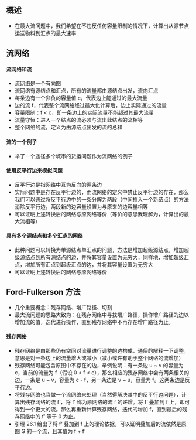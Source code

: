## 概述
* 在最大流问题中，我们希望在不违反任何容量限制的情况下，计算出从源节点运送物料到汇点的最大速率

## 流网络

#### 流网络和流
* 流网络是一个有向图
* 流网络有源结点和汇点，所有的流量都由源结点出发，流向汇点
* 每条边有一个非负的容量值 c，代表边上能通过的最大流量
* 边的流 f，代表整个流网络经过最大化计算后，边上实际通过的流量
* 容量限制：f < c，即一条边上的实际流量不能超过其最大流量
* 流量守恒：进入一个结点的流必须与流出此结点的流相等
* 整个网络的流，定义为由源结点出发的流的总和

#### 流的一个例子
* 举了一个途径多个城市的货运问题作为流网络的例子

#### 使用反平行边来模拟问题
* 反平行边是指网络中互为反向的两条边
* 实际问题中是存在反平行边的，而流网络的定义中禁止反平行边的存在，那么我们可以通过将反平行边中的一条分解为两段（中间插入一个新结点）的方法消除反平行边，两段新的边容量设置为与原来的边容量相等
* 可以证明上述转换后的网络与原网络等价（等价的意思我理解为，计算出的最大流相等）

#### 具有多个源结点和多个汇点的网络
* 此种问题可以转换为单源结点单汇点的问题，方法是增加超级源结点，增加超级源结点到所有源结点的边，并将其容量设置为无穷大，同样地，增加超级汇点，增加所有汇点到超级汇点的边，并将其容量设置为无穷大
* 可以证明上述转换后的网络与原网络等价

## Ford-Fulkerson 方法
* 几个重要概念：残存网络、增广路径、切割
* 最大流问题的思路大致为：在残存网络中寻找增广路径，操作增广路径的边以增加流的值，迭代进行操作，直到残存网络中不再存在增广路径为止。

#### 残存网络
* 残存网络是由那些仍有空间对流量进行调整的边构成，通俗的解释一下调整，意思是对一条边上的流量增大或减小（减小或许有助于整个网络的流增加）
* 残存网络可能包含原图中不存在的边，举例说明：有一条边 u ~ v 的容量为 c，当前的流量为 f（假设 0 < f < c），那么相应的残存网络中会有两条相关的边，一条是 u ~ v，容量为 c - f，另一条边是 v ~ u，容量为 f。这两条边是反平行边。
* 将残存网络也当做一个流网络来处理（当然得解决其中的反平行边问题），计算出残存网络的流 f‘，将 f’ 称为原网络的流 f 的递增。将 f‘ 叠加到 f 上，即可得到一个更大的流。那么再重新计算残存网络，迭代的增加 f，直到最后的残存网络中的 f’ 等于 0 为止。
* 引理 26.1 给出了将 f‘ 叠加到 f 上的理论依据，可以证明叠加后的流依然是原图 G 的一个流，且其值为 f + f’

